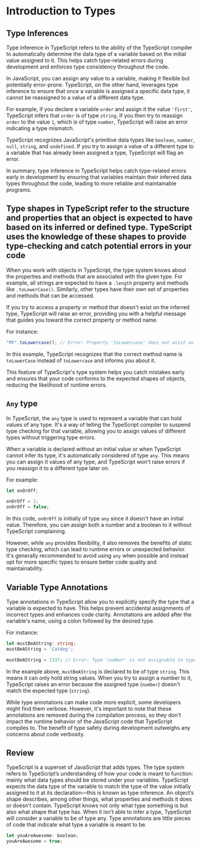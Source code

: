 # Introduction to Types

## Type Inferences

Type inference in TypeScript refers to the ability of the TypeScript compiler to automatically determine the data type of a variable based on the initial value assigned to it. This helps catch type-related errors during development and enforces type consistency throughout the code.

In JavaScript, you can assign any value to a variable, making it flexible but potentially error-prone. TypeScript, on the other hand, leverages type inference to ensure that once a variable is assigned a specific data type, it cannot be reassigned to a value of a different data type.

For example, if you declare a variable `order` and assign it the value `'first'`, TypeScript infers that `order` is of type `string`. If you then try to reassign `order` to the value `1`, which is of type `number`, TypeScript will raise an error indicating a type mismatch.

TypeScript recognizes JavaScript's primitive data types like `boolean`, `number`, `null`, `string`, and `undefined`. If you try to assign a value of a different type to a variable that has already been assigned a type, TypeScript will flag an error.

In summary, type inference in TypeScript helps catch type-related errors early in development by ensuring that variables maintain their inferred data types throughout the code, leading to more reliable and maintainable programs.

## Type shapes in TypeScript refer to the structure and properties that an object is expected to have based on its inferred or defined type. TypeScript uses the knowledge of these shapes to provide type-checking and catch potential errors in your code

When you work with objects in TypeScript, the type system knows about the properties and methods that are associated with the given type. For example, all strings are expected to have a `.length` property and methods like `.toLowerCase()`. Similarly, other types have their own set of properties and methods that can be accessed.

If you try to access a property or method that doesn't exist on the inferred type, TypeScript will raise an error, providing you with a helpful message that guides you toward the correct property or method name.

For instance:

```typescript
"MY".toLowercase(); // Error: Property 'toLowercase' does not exist on type '"MY"'. Did you mean 'toLowerCase'?
```

In this example, TypeScript recognizes that the correct method name is `toLowerCase` instead of `toLowercase` and informs you about it.

This feature of TypeScript's type system helps you catch mistakes early and ensures that your code conforms to the expected shapes of objects, reducing the likelihood of runtime errors.

## `Any` type

In TypeScript, the `any` type is used to represent a variable that can hold values of any type. It's a way of telling the TypeScript compiler to suspend type checking for that variable, allowing you to assign values of different types without triggering type errors.

When a variable is declared without an initial value or when TypeScript cannot infer its type, it's automatically considered of type `any`. This means you can assign it values of any type, and TypeScript won't raise errors if you reassign it to a different type later on.

For example:

```typescript
let onOrOff;

onOrOff = 1;
onOrOff = false;
```

In this code, `onOrOff` is initially of type `any` since it doesn't have an initial value. Therefore, you can assign both a number and a boolean to it without TypeScript complaining.

However, while `any` provides flexibility, it also removes the benefits of static type checking, which can lead to runtime errors or unexpected behavior. It's generally recommended to avoid using `any` when possible and instead opt for more specific types to ensure better code quality and maintainability.

## Variable Type Annotations

Type annotations in TypeScript allow you to explicitly specify the type that a variable is expected to have. This helps prevent accidental assignments of incorrect types and enhances code clarity. Annotations are added after the variable's name, using a colon followed by the desired type.

For instance:

```typescript
let mustBeAString: string;
mustBeAString = 'Catdog';

mustBeAString = 1337; // Error: Type 'number' is not assignable to type 'string'
```

In the example above, `mustBeAString` is declared to be of type `string`. This means it can only hold string values. When you try to assign a number to it, TypeScript raises an error because the assigned type (`number`) doesn't match the expected type (`string`).

While type annotations can make code more explicit, some developers might find them verbose. However, it's important to note that these annotations are removed during the compilation process, so they don't impact the runtime behavior of the JavaScript code that TypeScript compiles to. The benefit of type safety during development outweighs any concerns about code verbosity.

## Review

TypeScript is a superset of JavaScript that adds types.
The type system refers to TypeScript’s understanding of how your code is meant to function: mainly what data types should be stored under your variables.
TypeScript expects the data type of the variable to match the type of the value initially assigned to it at its declaration—this is known as type inference.
An object’s shape describes, among other things, what properties and methods it does or doesn’t contain. TypeScript knows not only what type something is but also what shape that type has.
When it isn’t able to infer a type, TypeScript will consider a variable to be of type any.
Type annotations are little pieces of code that indicate what type a variable is meant to be.

```js
let youAreAwesome: boolean;
youAreAwesome = true;
```
